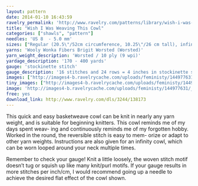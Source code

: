 ```yaml
---
layout: pattern
date: 2014-01-10 16:43:59
ravelry_permalink: 'http://www.ravelry.com/patterns/library/wish-i-was-weaving-this-cowl'
title: "Wish I Was Weaving This Cowl"
categories: ["shawls", "pattern"]
needles: 'US 8  - 5.0 mm'
sizes: ["Regular (20.5\"/52cm circumference, 10.25\"/26 cm tall), infinity (60\"/152cm circumference, 6.75\"/17cm tall)"]
yarns: 'Wooly Wonka Fibers Brigit Worsted (Worsted)'
yarn_weight_description: 'Worsted / 10 ply (9 wpi)'
yardage_description: '170 - 400 yards'
gauge: 'stockinette stitch'
gauge_description: '16 stitches and 24 rows = 4 inches in stockinette stitch'
images: ["http://images4-b.ravelrycache.com/uploads/feministy/144977631/_D7C6979_medium.JPG", "http://images4-d.ravelrycache.com/uploads/melliemahonen/191150134/IMG_3476_medium.jpg", "http://images4.ravelrycache.com/uploads/feministy/144977608/_D7C6982_medium.JPG", "http://images4-b.ravelrycache.com/uploads/feministy/144977565/_D7C7012_medium.JPG"]
tiny_images: ["http://images4-b.ravelrycache.com/uploads/feministy/144977631/_D7C6979_square.JPG", "http://images4-d.ravelrycache.com/uploads/melliemahonen/191150134/IMG_3476_square.jpg", "http://images4-b.ravelrycache.com/uploads/feministy/144977608/_D7C6982_square.JPG", "http://images4-d.ravelrycache.com/uploads/feministy/144977565/_D7C7012_square.JPG"]
image: 'http://images4-b.ravelrycache.com/uploads/feministy/144977631/_D7C6979_square.JPG'
free: yes
download_link: http://www.ravelry.com/dls/3244/138173
---
```

<p>This quick and easy basketweave cowl can be knit in nearly any yarn weight, and is suitable for beginning knitters. This cowl reminds me of my days spent weav- ing and continuously reminds me of my forgotten hobby. Worked in the round, the reversible stitch is easy to mem- orize or adapt to other yarn weights. Instructions are also given for an infinity cowl, which can be worn looped around your neck multiple times.</p>

<p>Remember to check your gauge! Knit a little loosely, the woven stitch motif doesn’t tug or squish up like many knit/purl motifs. If your gauge results in more stitches per inch/cm, I would recommend going up a needle to achieve the desired flat effect of the cowl shown.</p>